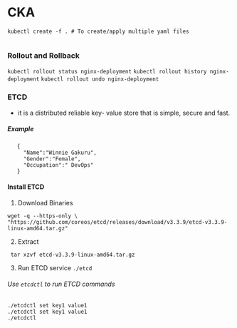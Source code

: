 # CKA

```
kubectl create -f . # To create/apply multiple yaml files
   
```
### Rollout and Rollback
`kubectl rollout status nginx-deployment`
`kubectl rollout history nginx-deployment`
`kubectl rollout undo nginx-deployment`

### ETCD
- it is a distributed reliable key- value store that is simple, secure and fast.
 ##### Example
 ```
    {
      "Name":"Winnie Gakuru",
      "Gender":"Female",
      "Occupation":" DevOps"
    }
 ```
 #### Install ETCD
 1. Download Binaries
 ```
 wget -q --https-only \
"https://github.com/coreos/etcd/releases/download/v3.3.9/etcd-v3.3.9-linux-amd64.tar.gz"
 ```
 
 2. Extract 
 ```
  tar xzvf etcd-v3.3.9-linux-amd64.tar.gz
 ```
 
 3. Run ETCD service
 `./etcd`
 
###### Use `etcdctl` to run ETCD commands
```
./etcdctl set key1 value1
./etcdctl set key1 value1
./etcdctl
```

